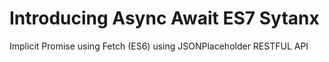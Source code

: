 # Introducing Async Await ES7 Sytanx
Implicit Promise using Fetch (ES6) using JSONPlaceholder RESTFUL API
